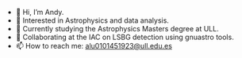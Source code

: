- 👋 Hi, I’m Andy.
- 👀 Interested in Astrophysics and data analysis.
- 🌱 Currently studying the Astrophysics Masters degree at ULL.
- 🌌 Collaborating at the IAC on LSBG detection using gnuastro tools.
- 📫 How to reach me: alu0101451923@ull.edu.es
